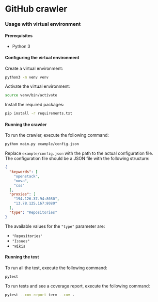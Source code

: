 # GitHub crawler

### Usage with virtual environment

#### Prerequisites
- Python 3

#### Configuring the virtual environment
Create a virtual environment:
```bash
python3 -m venv venv
```

Activate the virtual environment:
```bash
source venv/bin/activate
```

Install the required packages:
```bash
pip install -r requirements.txt
```

#### Running the crawler
To run the crawler, execute the following command:
```bash
python main.py example/config.json
```
Replace `example/config.json` with the path to the actual configuration file.
The configuration file should be a JSON file with the following structure:
```json
{
  "keywords": [
    "openstack",
    "nova",
    "css"
  ],
  "proxies": [
    "194.126.37.94:8080",
    "13.78.125.167:8080"
  ],
  "type": "Repositories"
}
```
The available values for the `"type"` parameter are:
- `"Repositories"`
- `"Issues"`
- `"Wikis`

#### Running the test
To run all the test, execute the following command:
```bash
pytest
```

To run tests and see a coverage report, execute the following command:
```bash
pytest --cov-report term --cov .
```
